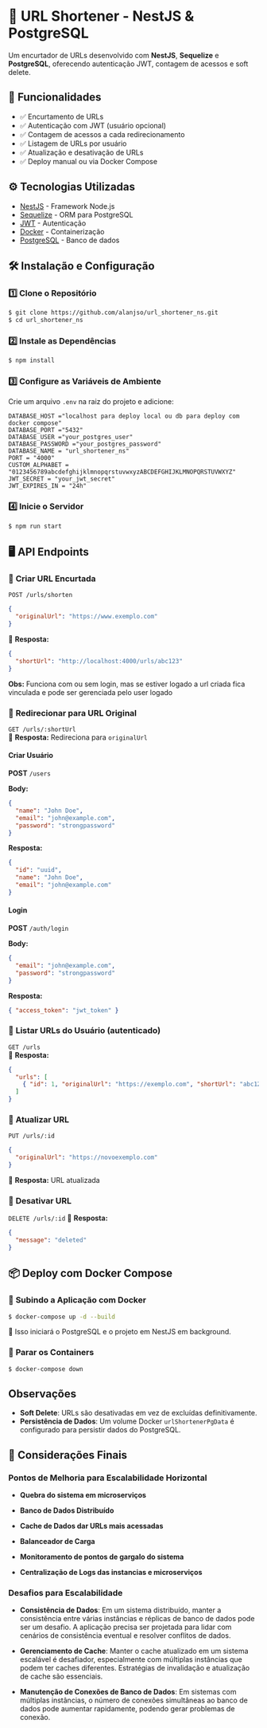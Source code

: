 # 🚀 URL Shortener - NestJS & PostgreSQL

Um encurtador de URLs desenvolvido com **NestJS**, **Sequelize** e **PostgreSQL**, oferecendo autenticação JWT, contagem de acessos e soft delete.

## 📌 Funcionalidades
- ✅ Encurtamento de URLs
- ✅ Autenticação com JWT (usuário opcional)
- ✅ Contagem de acessos a cada redirecionamento
- ✅ Listagem de URLs por usuário
- ✅ Atualização e desativação de URLs
- ✅ Deploy manual ou via Docker Compose

## ⚙️ Tecnologias Utilizadas
- [NestJS](https://nestjs.com/) - Framework Node.js
- [Sequelize](https://sequelize.org/) - ORM para PostgreSQL
- [JWT](https://jwt.io/) - Autenticação
- [Docker](https://www.docker.com/) - Containerização
- [PostgreSQL](https://www.postgresql.org/) - Banco de dados

## 🛠️ Instalação e Configuração

### 1️⃣ **Clone o Repositório**
```sh
$ git clone https://github.com/alanjso/url_shortener_ns.git
$ cd url_shortener_ns
```

### 2️⃣ **Instale as Dependências**
```sh
$ npm install
```

### 3️⃣ **Configure as Variáveis de Ambiente**
Crie um arquivo `.env` na raiz do projeto e adicione:
```env
DATABASE_HOST ="localhost para deploy local ou db para deploy com docker compose"
DATABASE_PORT ="5432"
DATABASE_USER ="your_postgres_user"
DATABASE_PASSWORD ="your_postgres_password"
DATABASE_NAME = "url_shortener_ns"
PORT = "4000"
CUSTOM_ALPHABET = "0123456789abcdefghijklmnopqrstuvwxyzABCDEFGHIJKLMNOPQRSTUVWXYZ"
JWT_SECRET = "your_jwt_secret"
JWT_EXPIRES_IN = "24h"
```

### 4️⃣ **Inicie o Servidor**
```sh
$ npm run start
```

## 🖥️ API Endpoints

### 🔗 **Criar URL Encurtada**
`POST /urls/shorten`
```json
{
  "originalUrl": "https://www.exemplo.com"
}
```
🔹 **Resposta:**
```json
{
  "shortUrl": "http://localhost:4000/urls/abc123"
}
```
**Obs:** Funciona com ou sem login, mas se estiver logado a url criada fica vinculada e pode ser gerenciada pelo user logado

### 🔗 **Redirecionar para URL Original**
`GET /urls/:shortUrl`
<br>
🔹 **Resposta:** Redireciona para `originalUrl`

#### Criar Usuário
**POST** `/users`

**Body:**
```json
{
  "name": "John Doe",
  "email": "john@example.com",
  "password": "strongpassword"
}
```

**Resposta:**
```json
{
  "id": "uuid",
  "name": "John Doe",
  "email": "john@example.com"
}
```

#### Login
**POST** `/auth/login`

**Body:**
```json
{
  "email": "john@example.com",
  "password": "strongpassword"
}
```

**Resposta:**
```json
{ "access_token": "jwt_token" }
```

### 🔗 **Listar URLs do Usuário** (autenticado)
`GET /urls`
<br>
🔹 **Resposta:**
```json
{
  "urls": [
    { "id": 1, "originalUrl": "https://exemplo.com", "shortUrl": "abc123", "accessCount": 5 }
  ]
}
```

### 🔗 **Atualizar URL**
`PUT /urls/:id`
```json
{
  "originalUrl": "https://novoexemplo.com"
}
```
🔹 **Resposta:** URL atualizada

### 🔗 **Desativar URL**
`DELETE /urls/:id`
🔹 **Resposta:**
```json
{
  "message": "deleted"
}
```

## 📦 Deploy com Docker Compose

### 🚀 **Subindo a Aplicação com Docker**
```sh
$ docker-compose up -d --build
```
📌 Isso iniciará o PostgreSQL e o projeto em NestJS em background.

### 🛑 **Parar os Containers**
```sh
$ docker-compose down
```

## Observações

- **Soft Delete**: URLs são desativadas em vez de excluídas definitivamente.
- **Persistência de Dados**: Um volume Docker `urlShortenerPgData` é configurado para persistir dados do PostgreSQL.

## 📌 Considerações Finais

### Pontos de Melhoria para Escalabilidade Horizontal

- **Quebra do sistema em microserviços**

- **Banco de Dados Distribuído**

- **Cache de Dados dar URLs mais acessadas**

- **Balanceador de Carga**

- **Monitoramento de pontos de gargalo do sistema**

- **Centralização de Logs das instancias e microserviços**

### Desafios para Escalabilidade

- **Consistência de Dados**: Em um sistema distribuído, manter a consistência entre várias instâncias e réplicas de banco de dados pode ser um desafio. A aplicação precisa ser projetada para lidar com cenários de consistência eventual e resolver conflitos de dados.

- **Gerenciamento de Cache**: Manter o cache atualizado em um sistema escalável é desafiador, especialmente com múltiplas instâncias que podem ter caches diferentes. Estratégias de invalidação e atualização de cache são essenciais.

- **Manutenção de Conexões de Banco de Dados**: Em sistemas com múltiplas instâncias, o número de conexões simultâneas ao banco de dados pode aumentar rapidamente, podendo gerar problemas de conexão.